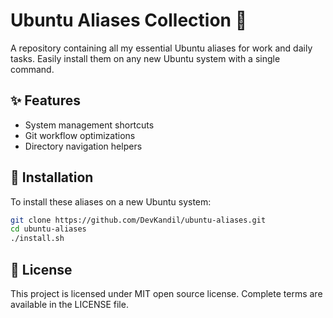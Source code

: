 # Ubuntu Aliases Collection 🐧

A repository containing all my essential Ubuntu aliases for work and daily tasks. Easily install them on any new Ubuntu system with a single command.

## ✨ Features
- System management shortcuts
- Git workflow optimizations
- Directory navigation helpers

## 🚀 Installation

To install these aliases on a new Ubuntu system:

```bash
git clone https://github.com/DevKandil/ubuntu-aliases.git
cd ubuntu-aliases
./install.sh
```

## 📜 License
This project is licensed under MIT open source license. Complete terms are available in the LICENSE file.
